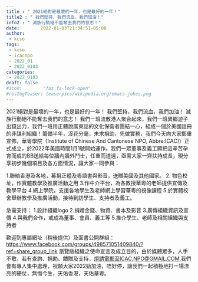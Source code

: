 ```yaml
---
title : " 2021絕對是最壞的一年，也是最好的一年！"
title2 : " 我們堅持，我們流血，我們加油！"
info2 : " 滅族行動絕不能奪去我們的意志！"
date:        2022-01-03T21:34:51-05:00
author:
 - kcso
tags:
 - kcso
 - icacnpo
 - 2022_01
 - 2022_0103
categories:
 - 2022_0103
draft: false
#icon:        "fas fa-lock-open"
#resImgTeaser: teaserpics/wikipedia.org/emacs-jokes.png
---
```


2021絕對是最壞的一年，也是最好的一年！
我們堅持，我們流血，我們加油！
滅族行動絕不能奪去我們的意志！
我們一班流散港人聚合起來，我們一班異鄉遊子出錢出力，我們一班用正體說廣東話的文化保衛者團結一心，組成一個於美國註冊的非謀利組織！籌備半年，沒花分毫，未求捐助，先做實務，我們今天向大家鄭重宣佈，華粵學院（Institute of Chinese And Cantonese NPO, Abbre:ICAC)）正式成立，於2022年美國時間1月1號開始運作。我們一眾董事及義工願把這辛苦孕育而成的BB送給每位牆內牆外鬥士，任重而道遠，亟需大家一齊扶持成長，現分享初步幾個項目及各方面情況，讓大家一同參與：

1.聯絡香港及各地，募捐正體及粵語書與影音，送贈美國及其他國家。
2. 物色校址，作實體教學及推廣活動之用
3.作中介平台，為各教授華粵的老師提供宣傳及教學平台
4.網上學院，支援各地學生及老師網上學習華粵的視像課程
5.於實體校舍舉辦教學及推廣活動，接待到訪學生、支持者及義工。

急需支持：
1.設計組織logo
2.捐贈金錢、物資、書本及影音
3.廣傳組織資訊及宣傳
4.與我們合作，或成為董事、會員、義工等
5.推介學生、老師及相關組織與支持者

歡迎到專屬網址（稍後提供）及面書公開群組：https://www.facebook.com/groups/498571051409840/?ref=share_group_link
瀏覽敝組織之使命宣言及成立目的，由於媒體眾多，人手不敷，若有查詢、捐助、饋贈及支持，煩請電郵至ICAC.NPO@GMAIL.COM,我們會有專人集中處理，祝願大家2022勁加油，唔好停，讓我們一起積極地打一場漂亮的硬仗，無悔今生，天佑香港，天佑華粵。
